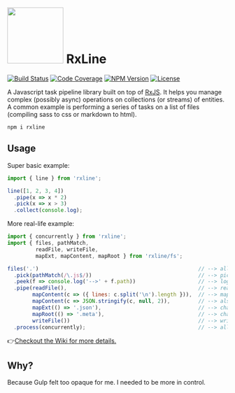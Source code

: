 # <img src="https://raw.githubusercontent.com/loreanvictor/rxline/master/logo-cropped.svg?sanitize=true" width="128px"/> RxLine

[![Build Status](https://badgen.net/travis/loreanvictor/rxline?label=build&cache=300&icon=travis)](https://travis-ci.org/loreanvictor/rxline)
[![Code Coverage](https://badgen.net/codecov/c/github/loreanvictor/rxline?cache=300&icon=codecov)](https://codecov.io/gh/loreanvictor/rxline)
[![NPM Version](https://badgen.net/npm/v/rxline?cache=300&icon=npm)](https://www.npmjs.com/package/rxline)
[![License](https://badgen.net/github/license/loreanvictor/rxline?icon=github)](LICENSE)

A Javascript task pipeline library built on top of [RxJS](https://github.com/ReactiveX/rxjs). It helps you manage complex (possibly async) operations on collections (or streams) of entities. A common example is performing a series of tasks on a list of files (compiling sass to css or markdown to html).

```
npm i rxline
```


## Usage

Super basic example:

```javascript
import { line } from 'rxline';

line([1, 2, 3, 4])
  .pipe(x => x * 2)
  .pick(x => x > 3)
  .collect(console.log);
```

More real-life example:

```javascript
import { concurrently } from 'rxline';
import { files, pathMatch, 
         readFile, writeFile, 
         mapExt, mapContent, mapRoot } from 'rxline/fs';

files('.')                                                   // --> all files in current directory (and sub-directories)
  .pick(pathMatch(/\.js$/))                                  // --> pick javascript files
  .peek(f => console.log('-->' + f.path))                    // --> log each file path
  .pipe(readFile(),                                          // --> read contents of the file
        mapContent(c => ({ lines: c.split('\n').length })),  // --> map its content to an object with number of lines in it
        mapContent(c => JSON.stringify(c, null, 2)),         // --> also stringify the json object
        mapExt(() => '.json'),                               // --> change extension to `.json`
        mapRoot(() => '.meta'),                              // --> change root directory to `.meta`
        writeFile())                                         // --> write the files
  .process(concurrently);                                    // --> all in parallel.
```

👉[Checkout the Wiki for more details.](https://loreanvictor.github.io/rxline/)

## Why?

Because Gulp felt too opaque for me. I needed to be more in control.
